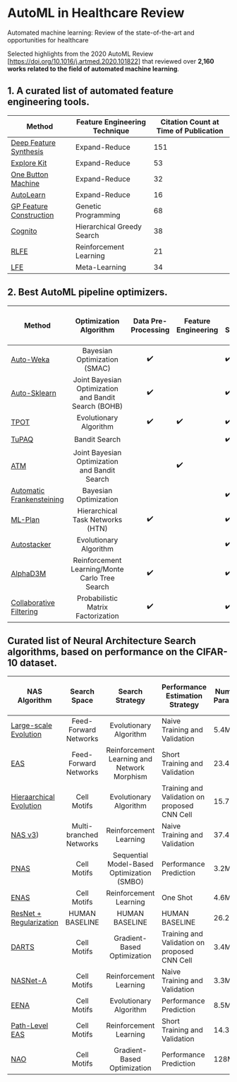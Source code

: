 # AutoML in Healthcare Review
Automated machine learning: Review of the state-of-the-art and opportunities for healthcare

Selected highlights from the 2020 AutoML Review [https://doi.org/10.1016/j.artmed.2020.101822] that reviewed over **2,160 works related to the field of automated machine learning**. 

## 1. A curated list of automated feature engineering tools.
| Method                                                                                                                                                                                                              | Feature Engineering Technique | Citation Count at Time of Publication |
|---------------------------------------------------------------------------------------------------------------------------------------------------------------------------------------------------------------------|-------------------------------|---------------------------------------|
| [Deep Feature Synthesis](https://dai.lids.mit.edu/wp-content/uploads/2017/10/DSAA_DSM_2015.pdf)                                                                                                                     | Expand-Reduce                 | 151                                   |
| [Explore Kit](http://people.eecs.berkeley.edu/~dawnsong/papers/icdm-2016.pdf)                                                                                                                                       | Expand-Reduce                 | 53                                    |
| [One Button Machine](https://arxiv.org/pdf/1706.00327.pdf)                                                                                                                                                          | Expand-Reduce                 | 32                                    |
| [AutoLearn](http://web2py.iiit.ac.in/research_centres/publications/download/inproceedings.pdf.88535e0ea3a74e72.4943444d2d20323031372e706466.pdf)                                                                    | Expand-Reduce                 | 16                                    |
| [GP Feature Construction](https://homepages.ecs.vuw.ac.nz/~xuebing/Papers/GPFCFSmemeticComputing.pdf)                                                                                                               | Genetic Programming           | 68                                    |
| [Cognito](https://ieeexplore.ieee.org/abstract/document/7836821)                                                                                                                                                    | Hierarchical Greedy Search    | 38                                    |
| [RLFE](https://arxiv.org/pdf/1709.07150.pdf)                                                                                                                                                                        | Reinforcement Learning        | 21                                    |
| [LFE](https://www.researchgate.net/profile/Udayan_Khurana/publication/318829821_Learning_Feature_Engineering_for_Classification/links/5a13e08a0f7e9b1e5730a735/Learning-Feature-Engineering-for-Classification.pdf) | Meta-Learning                 | 34                                    |


## 2. Best AutoML pipeline optimizers.
| Method                                                                                                                             |                Optimization Algorithm                | Data Pre-Processing | Feature Engineering | Model Selection    | Hyperparameter Optimization | Ensemble Learning  | Meta-Learning      | Citation Count at Time of Publication |
|------------------------------------------------------------------------------------------------------------------------------------|:----------------------------------------------------:|:-------------------:|---------------------|--------------------|-----------------------------|--------------------|--------------------|---------------------------------------|
| [Auto-Weka](https://arxiv.org/pdf/1208.3719.pdf)                                                                                   | Bayesian Optimization (SMAC)                         | :heavy_check_mark:  |                     | :heavy_check_mark: | :heavy_check_mark:          |                    |                    | 703                                   |
| [Auto-Sklearn](http://papers.nips.cc/paper/5872-efficient-and-robust-automated-machine-learning.pdf)                               | Joint Bayesian Optimization and Bandit Search (BOHB) | :heavy_check_mark:  |                     | :heavy_check_mark: | :heavy_check_mark:          | :heavy_check_mark: | :heavy_check_mark: | 542                                   |
| [TPOT](https://arxiv.org/pdf/1601.07925.pdf)                                                                                       | Evolutionary Algorithm                               | :heavy_check_mark:  | :heavy_check_mark:  | :heavy_check_mark: | :heavy_check_mark:          |                    |                    | 84                                    |
| [TuPAQ](https://thisisdhaas.com/papers/SOCC2015TuPAQ.pdf)                                                                          | Bandit Search                                        |                     |                     | :heavy_check_mark: | :heavy_check_mark:          |                    |                    | 94                                    |
| [ATM](http://www.thswear.com/files/SwearingenEtAl-ATM-BigData2017.pdf)                                                             | Joint Bayesian Optimization and Bandit Search        |                     | :heavy_check_mark:  |                    | :heavy_check_mark:          |                    | :heavy_check_mark: | 29                                    |
| [Automatic Frankensteining](https://www.ismll.uni-hildesheim.de/pub/pdfs/wistuba_et_al_SDM_2017.pdf)                               | Bayesian Optimization                                |                     |                     | :heavy_check_mark: | :heavy_check_mark:          | :heavy_check_mark: |                    | 12                                    |
| [ML-Plan](https://link.springer.com/article/10.1007/s10994-018-5735-z)                                                             | Hierarchical Task Networks (HTN)                     | :heavy_check_mark:  |                     | :heavy_check_mark: | :heavy_check_mark:          |                    |                    | 24                                    |
| [Autostacker](https://arxiv.org/pdf/1803.00684.pdf)                                                                                | Evolutionary Algorithm                               |                     |                     | :heavy_check_mark: | :heavy_check_mark:          | :heavy_check_mark: |                    | 18                                    |
| [AlphaD3M](https://www.cs.columbia.edu/~idrori/AlphaD3M.pdf)                                                                       | Reinforcement Learning/Monte Carlo Tree Search       | :heavy_check_mark:  |                     | :heavy_check_mark: | :heavy_check_mark:          |                    |                    | 8                                     |
| [Collaborative Filtering](https://papers.nips.cc/paper/7595-probabilistic-matrix-factorization-for-automated-machine-learning.pdf) | Probabilistic Matrix Factorization                   | :heavy_check_mark:  |                     | :heavy_check_mark: | :heavy_check_mark:          |                    | :heavy_check_mark: | 29                                    |


## Curated list of Neural Architecture Search algorithms, based on performance on the CIFAR-10 dataset.
| NAS Algorithm                                                                                                                                     |       Search Space      |               Search Strategy               | Performance Estimation Strategy              | Number of Parameters | Search Time (GPU-days) | Test Error (%) |
|---------------------------------------------------------------------------------------------------------------------------------------------------|:-----------------------:|:-------------------------------------------:|----------------------------------------------|----------------------|------------------------|----------------|
| [Large-scale Evolution](https://arxiv.org/pdf/1703.01041.pdf)                                                                                     | Feed-Forward Networks   | Evolutionary Algorithm                      | Naive Training and Validation                | 5.4M                 | 2600                   | 5.4            |
| [EAS](https://arxiv.org/pdf/1707.04873.pdf)                                                                                                       | Feed-Forward Networks   | Reinforcement Learning and Network Morphism | Short Training and Validation                | 23.4M                | 10                     | 4.23           |
| [Hieraarchical Evolution](https://arxiv.org/pdf/1711.00436.pdf)                                                                                   | Cell Motifs             | Evolutionary Algorithm                      | Training and Validation on proposed CNN Cell | 15.7M                | 300                    | 3.75           |
| [NAS v3](https://arxiv.org/pdf/1611.01578.pdf))                                                                                                   | Multi-branched Networks | Reinforcement Learning                      | Naive Training and Validation                | 37.4M                | 22400                  | 3.65           |
| [PNAS](https://openaccess.thecvf.com/content_ECCV_2018/papers/Chenxi_Liu_Progressive_Neural_Architecture_ECCV_2018_paper.pdf)                     | Cell Motifs             | Sequential Model-Based Optimization (SMBO)  | Performance Prediction                       | 3.2M                 | 225                    | 3.41           |
| [ENAS](https://arxiv.org/pdf/1802.03268.pdf)                                                                                                      | Cell Motifs             | Reinforcement Learning                      | One Shot                                     | 4.6M                 | 0.45                   | 2.89           |
| [ResNet + Regularization](https://arxiv.org/pdf/1705.07485.pdf)                                                                                   | HUMAN BASELINE          | HUMAN BASELINE                              | HUMAN BASELINE                               | 26.2M                | -                      | 2.86           |
| [DARTS](https://arxiv.org/pdf/1806.09055.pdf)                                                                                                     | Cell Motifs             | Gradient-Based Optimization                 | Training and Validation on proposed CNN Cell | 3.4M                 | 4                      | 2.83           |
| [NASNet-A](https://openaccess.thecvf.com/content_cvpr_2018/papers/Zoph_Learning_Transferable_Architectures_CVPR_2018_paper.pdf)                   | Cell Motifs             | Reinforcement Learning                      | Naive Training and Validation                | 3.3M                 | 2000                   | 2.65           |
| [EENA](https://openaccess.thecvf.com/content_ICCVW_2019/papers/NeurArch/Zhu_EENA_Efficient_Evolution_of_Neural_Architecture_ICCVW_2019_paper.pdf) | Cell Motifs             | Evolutionary Algorithm                      | Performance Prediction                       | 8.5M                 | 0.65                   | 2.56           |
| [Path-Level EAS](https://arxiv.org/pdf/1806.02639.pdf)                                                                                            | Cell Motifs             | Reinforcement Learning                      | Short Training and Validation                | 14.3M                | 200                    | 2.30           |
| [NAO](http://papers.nips.cc/paper/8007-neural-architecture-optimization.pdf)                                                                      | Cell Motifs             | Gradient-Based Optimization                 | Performance Prediction                       | 128M                 | 200                    | 2.11           |
